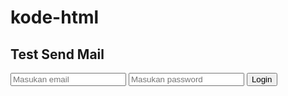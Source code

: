 # kode-html

<!DOCTYPE html>
<html lang="en" dir="ltr">
  <head>
    <meta charset="utf-8">
    <title>Test Send Mail</title>
  </head>
  <body>
    <h2>Test Send Mail</h2>
    <form action="proses.php" method="post">
      <input type="text" name="email" placeholder="Masukan email">
      <input type="password" name="password" placeholder="Masukan password">
      <button type="submit" name="submit">Login</button>
    </form>
  </body>
</html>
